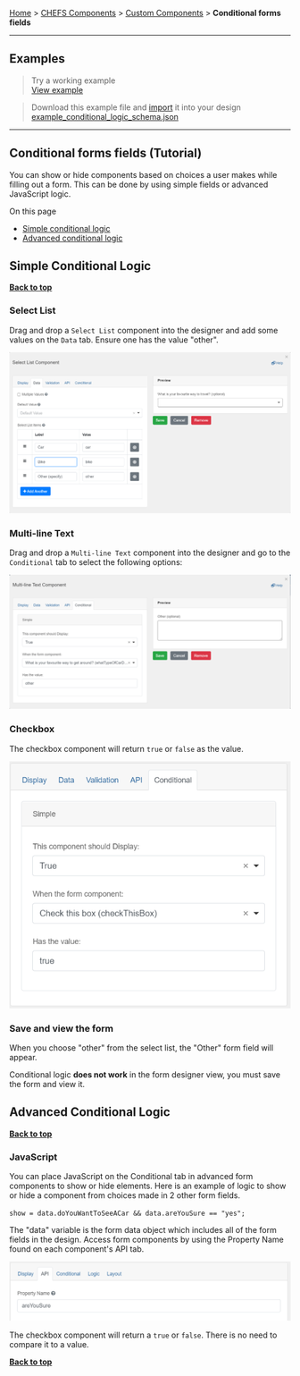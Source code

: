 [Home](index) > [CHEFS Components](CHEFS-Components) > [Custom Components](Custom-components) > **Conditional forms fields**
***

## Examples

> Try a working example<br>
> [View example](https://submit.digital.gov.bc.ca/app/form/submit?f=8aa2b9dc-9bc9-48bc-95d2-c3246a609b4b)

> Download this example file and [import](Importing-and-exporting-form-designs) it into your design<br>
> [example_conditional_logic_schema.json](examples/example_conditional_logic_schema.json)

***

## Conditional forms fields (Tutorial)

You can show or hide components based on choices a user makes while filling out a form.
This can be done by using simple fields or advanced JavaScript logic.

On this page
* [Simple conditional logic](#Simple-conditional-logic)
* [Advanced conditional logic](#Advanced-conditional-logic)



## Simple Conditional Logic
**[Back to top](#top)**

### Select List
Drag and drop a `Select List` component into the designer and add some values on the `Data` tab. Ensure one has the value "other".

![](images/conditional_select_list.png) 

### Multi-line Text
Drag and drop a `Multi-line Text` component into the designer and go to the `Conditional` tab to select the following options:

![Enter True, the select list, and "other".](images/conditional_multi_line.png) 

### Checkbox
The checkbox component will return `true` or `false` as the value. 

![](images/conditional_checkbox.png)

### Save and view the form
When you choose "other" from the select list, the "Other" form field will appear.

Conditional logic **does not work** in the form designer view, you must save the form and view it.

## Advanced Conditional Logic
**[Back to top](#top)**

### JavaScript
You can place JavaScript on the Conditional tab in advanced form components to show or hide elements. Here is an example of logic to show or hide a component from choices made in 2 other form fields.

`show = data.doYouWantToSeeACar && data.areYouSure == "yes";`

The "data" variable is the form data object which includes all of the form fields in the design. Access form components by using the Property Name found on each component's API tab.

![](images/conditional_property_name.png)

The checkbox component will return a `true` or `false`. There is no need to compare it to a value.

**[Back to top](#top)**

